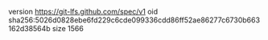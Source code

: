 version https://git-lfs.github.com/spec/v1
oid sha256:5026d0828ebe6fd229c6cde099336cdd86ff52ae86277c6730b663162d38564b
size 1566
